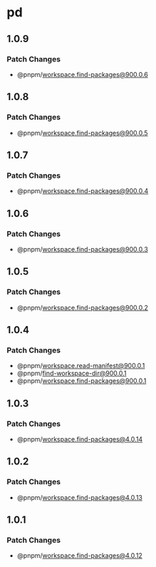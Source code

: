 # pd

## 1.0.9

### Patch Changes

- @pnpm/workspace.find-packages@900.0.6

## 1.0.8

### Patch Changes

- @pnpm/workspace.find-packages@900.0.5

## 1.0.7

### Patch Changes

- @pnpm/workspace.find-packages@900.0.4

## 1.0.6

### Patch Changes

- @pnpm/workspace.find-packages@900.0.3

## 1.0.5

### Patch Changes

- @pnpm/workspace.find-packages@900.0.2

## 1.0.4

### Patch Changes

- @pnpm/workspace.read-manifest@900.0.1
- @pnpm/find-workspace-dir@900.0.1
- @pnpm/workspace.find-packages@900.0.1

## 1.0.3

### Patch Changes

- @pnpm/workspace.find-packages@4.0.14

## 1.0.2

### Patch Changes

- @pnpm/workspace.find-packages@4.0.13

## 1.0.1

### Patch Changes

- @pnpm/workspace.find-packages@4.0.12
